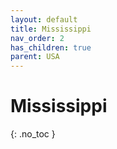 ```yaml
---
layout: default
title: Mississippi
nav_order: 2
has_children: true
parent: USA
---
```


# Mississippi

{: .no\_toc }

